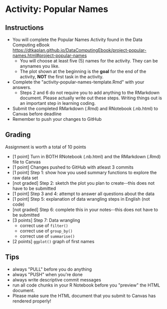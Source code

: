 # Activity: Popular Names

## Instructions 
- You will complete the Popular Names Activity found in the Data Computing eBook <https://dtkaplan.github.io/DataComputingEbook/project-popular-names.html#project-popular-names>  
    - You will choose at least five (5) names for the activity. They can be anynames you like.
    - The plot shown at the beginning is the **goal** for the end of the activity, **NOT** the first task in the activity.
- Complete the "activity-popular-names-template.Rmd" with your answers. 
  - Steps 2 and 6 do not require you to add anything to the RMarkdown document. Please actually write out these steps. Writing things out is an important step in learning coding.
- Submit the completed RMarkdown (.Rmd) and  RNotebook (.nb.html) to Canvas before deadline
- Remember to push your changes to GitHub

## Grading

Assignment is worth a total of 10 points

* [1 point] Turn in BOTH RNotebook (.nb.html) and the RMarkdown (.Rmd) file to Canvas
* [1 point] Changes pushed to GitHub with atleast 3 commits
* [1 point] Step 1: show how you used summary functions to explore the raw data set
* [not graded] Step 2: sketch the plot you plan to create--this does not have to be submitted
* [1 point] Step 3 and 4: attempt to answer all questions about the data
* [1 point] Step 5: explanation of data wrangling steps in English (not code)
* [not graded] Step 6: complete this in your notes--this does not have to be submitted
* [3 points] Step 7: Data wrangling
    * correct use of `filter()`
    * correct use of `group_by()`
    * correct use of `summarise()`
* [2 points] `ggplot()` graph of first names 

## Tips

- always "PULL" before you do anything 
- always "PUSH" when you're done  
- always write descriptive commit messages 
- run all code chunks in your R Notebook before you "preview" the HTML document.  
- Please make sure the HTML document that you submit to Canvas has rendered properly!
